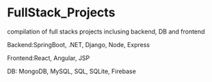 # FullStack_Projects
compilation of full stacks projects inclusing backend, DB and frontend

Backend:SpringBoot, .NET, Django, Node, Express

Frontend:React, Angular, JSP

DB: MongoDB, MySQL, SQL, SQLite, Firebase
